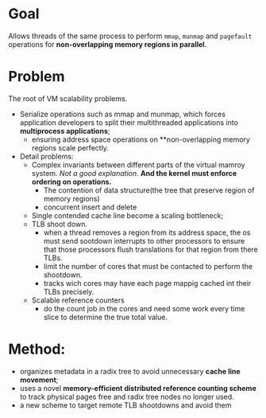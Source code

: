 # Goal
Allows threads of the same process to perform `mmap`, `munmap` and `pagefault` operations for **non-overlapping memory regions in parallel**.
# Problem
The root of VM scalability problems.
- Serialize operations such as mmap and munmap, which forces application developers to split their multithreaded applications into **multiprocess applications**;
	- ensuring address space operations on **non-overlapping memory regions scale perfectly.
- Detail problems:
	- Complex invariants between different parts of the virtual mamroy system. *Not a good explanation*. **And the kernel must enforce ordering on operations.**
		- The contention of data structure(the tree that preserve region of memory regions)
		- concurrent insert and delete
	- Single contended cache line become a scaling bottleneck;
	- TLB shoot down.
		- when a thread removes a region from its address space, the os must send sootdown interrupts to other processors to ensure that those processors flush translations for that region from there TLBs.
		- limit the number of cores that must be contacted to perform the shootdown.
		- tracks wich cores may have each page mappig cached int their TLBs precisely.
	- Scalable reference counters
		- do the count job in the cores and need some work every time slice to determine the true total value.
# Method:
- organizes metadata in a radix tree to avoid unnecessary **cache line movement**;
- uses a novel **memory-efficient distributed reference counting scheme** to track physical pages free and radix tree nodes no longer used.
- a new scheme to target remote TLB shootdowns and avoid them
